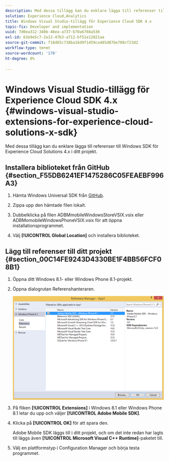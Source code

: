 ```yaml
---
description: Med dessa tillägg kan du enklare lägga till referenser till Windows SDK för Experience Cloud Solutions 4.x i ditt projekt.
solution: Experience Cloud,Analytics
title: Windows Visual Studio-tillägg för Experience Cloud SDK 4.x
topic-fix: Developer and implementation
uuid: 7d0ea312-340b-46ea-a737-b70a6766a536
exl-id: 63e9e5c7-2a12-47b3-a712-bf51e12821aa
source-git-commit: f18d65c738ba16d9f1459ca485d87be708cf23d2
workflow-type: tm+mt
source-wordcount: '170'
ht-degree: 0%

---
```


# Windows Visual Studio-tillägg för Experience Cloud SDK 4.x {#windows-visual-studio-extensions-for-experience-cloud-solutions-x-sdk}

Med dessa tillägg kan du enklare lägga till referenser till Windows SDK för Experience Cloud Solutions 4.x i ditt projekt.

## Installera biblioteket från GitHub {#section_F55DB6241EF1475286C05FEAEBF996A3}

1. Hämta Windows Universal SDK från [GitHub](https://github.com/Adobe-Marketing-Cloud/mobile-services/releases).
1. Zippa upp den hämtade filen lokalt.
1. Dubbelklicka på filen ADBMmobileWindowsStoreVSIX.vsix eller ADBMomobileWindowsPhoneVSIX.vsix för att öppna installationsprogrammet.

1. Välj **[!UICONTROL Global Location]** och installera biblioteket.

## Lägg till referenser till ditt projekt {#section_00C14FE9243D4330BE1F4BB56FCF08B1}

1. Öppna ditt Windows 8.1- eller Windows Phone 8.1-projekt.
1. Öppna dialogrutan Referenshanteraren.

   ![](assets/ref_manager.png)

1. På fliken **[!UICONTROL Extensions]** i Windows 8.1 eller Windows Phone 8.1 letar du upp och väljer **[!UICONTROL Adobe Mobile SDK]**.
1. Klicka på **[!UICONTROL OK]** för att spara den.

   Adobe Mobile SDK läggs till i ditt projekt, och om det inte redan har lagts till läggs även **[!UICONTROL Microsoft Visual C++ Runtime]**-paketet till.

1. Välj en plattformstyp i Configuration Manager och börja testa programmet.

